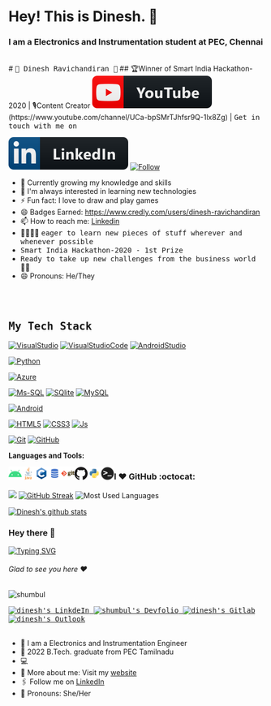 # Hey! This is Dinesh. 👋
### I am a Electronics and Instrumentation student at PEC, Chennai
<br>
# <samp> 🤖 Dinesh Ravichandiran  🤖</samp>
##  🏆Winner of Smart India Hackathon-2020 | 🎙Content Creator <img src="https://raw.githubusercontent.com/8bithemant/8bithemant/master/svg/streaming/youtube.svg" >(https://www.youtube.com/channel/UCa-bpSMrTJhfsr9Q-1lx8Zg) | 
<samp> Get in touch with me on </samp> 

[<img src="https://raw.githubusercontent.com/8bithemant/8bithemant/master/svg/social/linkedin.svg" >](https://www.linkedin.com/in/dineshravichandiran/)
[![Follow](https://img.shields.io/twitter/follow/DINESHR0808?color=1DA1F2&logo=twitter&style=for-the-badge)](https://twitter.com/intent/follow?original_referer=https%3A%2F%2Fgithub.com%2FDINESHR0808&screen_name=DINESHR0808)


- 🔭 Currently growing my knowledge and skills
- 📱  I'm always interested in learning new technologies
- ⚡ Fun fact: I love to draw and play games
- 😄 Badges Earned: https://www.credly.com/users/dinesh-ravichandiran
- 📫 How to reach me: [Linkedin](https://www.linkedin.com/in/dineshravichandiran/)
- 🤹‍♂️🤹‍♂️ <samp> eager to learn new pieces of stuff wherever and whenever possible </samp>
- <samp> Smart India Hackathon-2020 - 1st Prize </samp>
- <samp> Ready to take up new challenges from the business world </samp>🐱‍🏍
- 😄 Pronouns: He/They
<br><br>
<br />

[youtube]: https://www.youtube.com/channel/UCa-bpSMrTJhfsr9Q-1lx8Zg

## <samp>My Tech Stack </samp>


[![VisualStudio](https://img.shields.io/badge/-VisualStudio-black?style=flat&logo=visual-studio&link=https://github.com/dineshravichandiran&logoColor=522D91)](https://github.com/dineshravichandiran)
[![VisualStudioCode](https://img.shields.io/badge/-VisualStudioCode-black?style=flat&logo=visual-studio-code&link=https://github.com/dineshravichandiran&logoColor=007ACC)](https://github.com/dineshravichandiran)
[![AndroidStudio](https://img.shields.io/badge/-AndroidStudio-black?style=flat&logo=android-studio&link=https://github.com/dineshravichandiran)](https://github.com/dineshravichandiran)

[![Python](https://img.shields.io/badge/-Python-black?style=flat&logo=python&link=https://github.com/dineshravichandiran)](https://github.com/dineshravichandiran) 


[![Azure](https://img.shields.io/badge/-MicrosoftAzure-black?style=flat&logo=microsoft-azure&link=https://github.com/dineshravichandiran)](https://github.com/dineshravichandiran)

[![Ms-SQL](https://img.shields.io/badge/-MicrosoftSQLServer-black?style=flat&logo=microsoft-sql-server&link=https://github.com/dineshravichandiran)](https://github.com/dineshravichandiran)
[![SQlite](https://img.shields.io/badge/-SQLite-black?style=flat&logo=SQLite&link=https://github.com/dineshravichandiran)](https://github.com/dineshravichandiran)
[![MySQL](https://img.shields.io/badge/-MySQL-black?style=flat&logo=mysql&link=https://github.com/dineshravichandiran)](https://github.com/dineshravichandiran) 


[![Android](https://img.shields.io/badge/-Android-black?style=flat&logo=Android&logowidth=20&link=https://github.com/dineshravichandiran)](https://github.com/dineshravichandiran)


[![HTML5](https://img.shields.io/badge/-HTML5-E34F26?style=flat&logo=html5&logoColor=white&link=https://github.com/dineshravichandiran)](https://github.com/dineshravichandiran) [![CSS3](https://img.shields.io/badge/-CSS3-1572B6?style=flat&logo=css3&link=https://github.com/dineshravichandiran)](https://github.com/dineshravichandiran) [![Js](https://img.shields.io/badge/-Javascript-black?style=flat&logo=javascript&link=https://github.com/dineshravichandiran)](https://github.com/dineshravichandiran)

[![Git](https://img.shields.io/badge/-Git-black?style=flat&logo=git&link=https://github.com/dineshravichandiran)](https://github.com/dineshravichandiran) [![GitHub](https://img.shields.io/badge/-GitHub-181717?style=flat&logo=github&link=https://github.com/dineshravichandiran)](https://github.com/dineshravichandiran)



**Languages and Tools:**  

<img align="left" alt="Android SDK" width="26px" src="https://raw.githubusercontent.com/github/explore/80688e429a7d4ef2fca1e82350fe8e3517d3494d/topics/android/android.png" />
<img align="left" alt="Java" width="26px" src="https://raw.githubusercontent.com/github/explore/80688e429a7d4ef2fca1e82350fe8e3517d3494d/topics/java/java.png" />
<img align="left" alt="C" width="26px" src="https://raw.githubusercontent.com/github/explore/78df643247d429f6cc873026c0622819ad797942/topics/c/c.png" />
<!-- <img align="left" alt="HTML5" width="26px" src="https://raw.githubusercontent.com/github/explore/80688e429a7d4ef2fca1e82350fe8e3517d3494d/topics/html/html.png" /> -->
<!-- <img align="left" alt="CSS3" width="26px" src="https://raw.githubusercontent.com/github/explore/80688e429a7d4ef2fca1e82350fe8e3517d3494d/topics/css/css.png" /> -->
<img align="left" alt="SQL" width="26px" src="https://raw.githubusercontent.com/github/explore/80688e429a7d4ef2fca1e82350fe8e3517d3494d/topics/sql/sql.png" />
<img align="left" alt="Git" width="26px" src="https://raw.githubusercontent.com/github/explore/80688e429a7d4ef2fca1e82350fe8e3517d3494d/topics/git/git.png" />
<img align="left" alt="GitHub" width="26px" src="https://raw.githubusercontent.com/github/explore/78df643247d429f6cc873026c0622819ad797942/topics/github/github.png" />
<img align="left" alt="Python" width="26px" src="https://raw.githubusercontent.com/github/explore/80688e429a7d4ef2fca1e82350fe8e3517d3494d/topics/python/python.png" />
<img align="left" alt="Terminal" width="26px" src="https://raw.githubusercontent.com/github/explore/80688e429a7d4ef2fca1e82350fe8e3517d3494d/topics/terminal/terminal.png" />


### I :heart: GitHub :octocat:

[<img src="https://github-profile-trophy.vercel.app/?username=dineshravichandiran&row=2&column=3" />](https://github.com/ryo-ma/github-profile-trophy)
[![GitHub Streak](https://github-readme-streak-stats.herokuapp.com/?user=dineshravichandiran&theme=dark)](https://github.com/DenverCoder1/github-readme-streak-stats)
![Most Used Languages](https://github-readme-stats.vercel.app/api/top-langs/?username=dineshravichandiran&layout=compact&theme=vision-friendly-dark)

<a href="https://github.com/dineshravichandiran/github-readme-stats">
  <img align="center" src="https://github-readme-stats-lac.vercel.app/api?username=dineshravichandiran&show_icons=true&count_private=true&theme=algolia" alt=" Dinesh's github stats" />
</a>

### Hey there :wave:

[![Typing SVG](https://readme-typing-svg.herokuapp.com?color=%2336BCF7&lines=This+is+Dinesh+Ravichandiran)](https://git.io/typing-svg)

###### Glad to see you here :heart:

<p align="left"> <img src="https://komarev.com/ghpvc/?username=shumbul&label=Views&color=blue&style=plastic" alt="shumbul" /> </p>

</a>
<a href="https://www.linkedin.com/in/dineshravichandiran">
  <kbd>
  <img align="centre" alt="dinesh's LinkdeIn" width="22px" src="https://cdn-icons-png.flaticon.com/512/174/174857.png" />
</a>

<a href="https://devfolio.co/@shumbul_arifa">
  <kbd>
  <img align="centre" alt="shumbul's Devfolio" width="22px" src="https://avatars.githubusercontent.com/u/38809367?s=280&v=4" />
</a>

<a href="https://gitlab.com/Dinesh_Ravichandiran">
  <kbd>
  <img align="centre" alt="dinesh's Gitlab" width="22px" src="https://seeklogo.com/images/G/gitlab-logo-757620E430-seeklogo.com.png" />
</a>

<a href="mailto:@outlook.com">
  <kbd>
  <img align="centre" alt="dinesh's Outlook" width="22px" src="https://upload.wikimedia.org/wikipedia/commons/thumb/d/df/Microsoft_Office_Outlook_%282018%E2%80%93present%29.svg/1101px-Microsoft_Office_Outlook_%282018%E2%80%93present%29.svg.png"/>
</a>

<br/>
<br/>

- 🏢 I am a Electronics and Instrumentation Engineer 
- 🏫 2022 B.Tech. graduate from PEC Tamilnadu
- 💻 
- 🙋‍ More about me: Visit my [website]()
- 🖇 Follow me on [LinkedIn](https://www.linkedin.com/in/dineshravichandiran)
- 👯 Pronouns: She/Her
